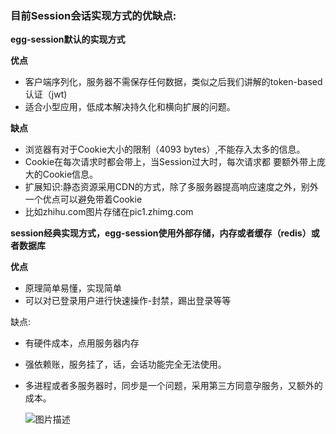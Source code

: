 ### 目前Session会话实现方式的优缺点:

**egg-session默认的实现方式**

**优点**

* 客户端序列化，服务器不需保存任何数据，类似之后我们讲解的token-based
  认证（jwt)
* 适合小型应用，低成本解决持久化和横向扩展的问题。

**缺点**

* 浏览器有对于Cookie大小的限制（4093 bytes）,不能存入太多的信息。
* Cookie在每次请求时都会带上，当Session过大时，每次请求都
  要额外带上庞大的Cookie信息。
* 扩展知识:静态资源采用CDN的方式，除了多服务器提高响应速度之外，别外一个优点可以避免带着Cookie
* 比如zhihu.com图片存储在pic1.zhimg.com

**session经典实现方式，egg-session使用外部存储，内存或者缓存（redis）或者数据库**

**优点**

* 原理简单易懂，实现简单
* 可以对已登录用户进行快速操作-封禁，踢出登录等等

缺点:

* 有硬件成本，点用服务器内存
* 强依赖账，服务挂了，话，会话功能完全无法使用。
* 多进程或者多服务器时，同步是一个问题，采用第三方同意孕服务，又额外的成本。

  ![图片描述](https://img.mukewang.com/wiki/61b9460e09d415f517121074.jpg)

